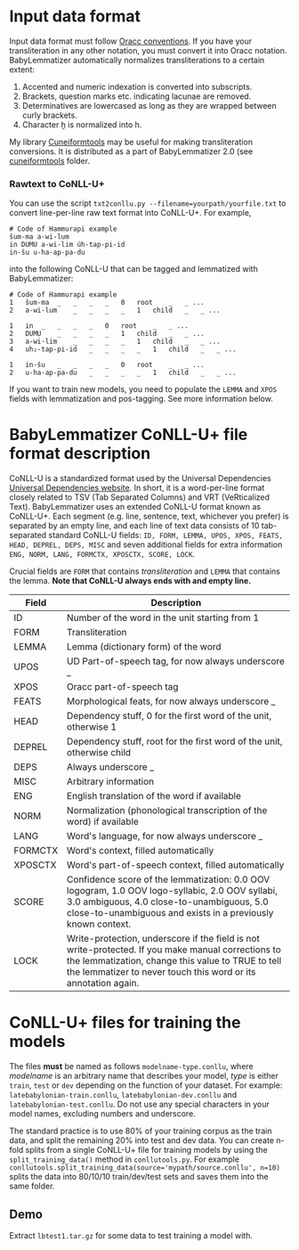 # Input data format
Input data format must follow [Oracc conventions](http://oracc.museum.upenn.edu/doc/help/languages/akkadian/akkadianstylesheet/index.html). If you have your transliteration in any other notation, you must convert it into Oracc notation. BabyLemmatizer automatically normalizes transliterations to a certain extent:

1. Accented and numeric indexation is converted into subscripts.
2. Brackets, question marks etc. indicating lacunae are removed.
3. Determinatives are lowercased as long as they are wrapped between curly brackets.
4. Character ḫ is normalized into h.

My library [Cuneiformtools](https://docs.google.com/document/d/1kW9DnCpXGICJ_ttOCO182G2jivE7_knVOZP_v6vdNPw/) may be useful for making transliteration conversions. It is distributed as a part of BabyLemmatizer 2.0 (see [cuneiformtools](https://github.com/asahala/BabyLemmatizer/tree/main/cuneiformtools) folder.

### Rawtext to CoNLL-U+
You can use the script ```txt2conllu.py --filename=yourpath/yourfile.txt``` to convert line-per-line raw text format into CoNLL-U+. For example,

```
# Code of Hammurapi example
šum-ma a-wi-lum
in DUMU a-wi-lim úh-tap-pi-id
in-šu u-ha-ap-pa-du
```

into the following CoNLL-U that can be tagged and lemmatized with BabyLemmatizer:

```
# Code of Hammurapi example
1	šum-ma	_	_	_	_	0	root	_	_ ...
2	a-wi-lum	_	_	_	_	1	child	_	_ ...

1	in	_	_	_	_	0	root	_	_ ...
2	DUMU	_	_	_	_	1	child	_	_ ...
3	a-wi-lim	_	_	_	_	1	child	_	_ ...
4	uh₂-tap-pi-id	_	_	_	_	1	child	_	_ ...

1	in-šu	_	_	_	_	0	root	_	_ ...
2	u-ha-ap-pa-du	_	_	_	_	1	child	_	_ ...

```

If you want to train new models, you need to populate the ```LEMMA``` and ```XPOS``` fields with lemmatization and pos-tagging. See more information below.


# BabyLemmatizer CoNLL-U+ file format description
CoNLL-U is a standardized format used by the Universal Dependencies [Universal Dependencies website](https://universaldependencies.org/format.html). In short, it is a word-per-line format closely related to TSV (Tab Separated Columns) and VRT (VeRticalized Text). BabyLemmatizer uses an extended CoNLL-U format known as CoNLL-U+. Each segment (e.g. line, sentence, text, whichever you prefer) is separated by an empty line, and each line of text data consists of 10 tab-separated standard CoNLL-U fields: ```ID, FORM, LEMMA, UPOS, XPOS, FEATS, HEAD, DEPREL, DEPS, MISC``` and seven additional fields for extra information ```ENG, NORM, LANG, FORMCTX, XPOSCTX, SCORE, LOCK```.

Crucial fields are ```FORM``` that contains *transliteration* and ```LEMMA``` that contains the lemma. **Note that CoNLL-U always ends with and empty line.**

| Field | Description |
| --- | --- |
| ID | Number of the word in the unit starting from 1 |
| FORM | Transliteration |
| LEMMA | Lemma (dictionary form) of the word |
| UPOS | UD Part-of-speech tag, for now always underscore _ |
| XPOS | Oracc part-of-speech tag |
| FEATS | Morphological feats, for now always underscore _ |
| HEAD | Dependency stuff, 0 for the first word of the unit, otherwise 1 |
| DEPREL | Dependency stuff, root for the first word of the unit, otherwise child |
| DEPS | Always underscore _ |
| MISC | Arbitrary information |
| ENG | English translation of the word if available |
| NORM | Normalization (phonological transcription of the word) if available |
| LANG | Word's language, for now always underscore _ |
| FORMCTX | Word's context, filled automatically |
| XPOSCTX | Word's part-of-speech context, filled automatically |
| SCORE | Confidence score of the lemmatization: 0.0 OOV logogram, 1.0 OOV logo-syllabic, 2.0 OOV syllabi, 3.0 ambiguous, 4.0 close-to-unambiguous, 5.0 close-to-unambiguous and exists in a previously known context. |
| LOCK | Write-protection, underscore if the field is not write-protected. If you make manual corrections to the lemmatization, change this value to TRUE to tell the lemmatizer to never touch this word or its annotation again. |

# CoNLL-U+ files for training the models
The files **must** be named as follows ```modelname-type.conllu```, where *modelname* is an arbitrary name that describes your model, *type* is either ```train```, ```test``` or ```dev``` depending on the function of your dataset. For example: ```latebabylonian-train.conllu```, ```latebabylonian-dev.conllu``` and ```latebabylonian-test.conllu```. Do not use any special characters in your model names, excluding numbers and underscore.

The standard practice is to use 80% of your training corpus as the train data, and split the remaining 20% into test and dev data. You can create n-fold splits from a single CoNLL-U+ file for training models by using the ```split_training_data()``` method in  ```conllutools.py```.  For example ```conllutools.split_training_data(source='mypath/source.conllu', n=10)``` splits the data into 80/10/10 train/dev/test sets and saves them into the same folder.

## Demo
Extract ```lbtest1.tar.gz``` for some data to test training a model with.
